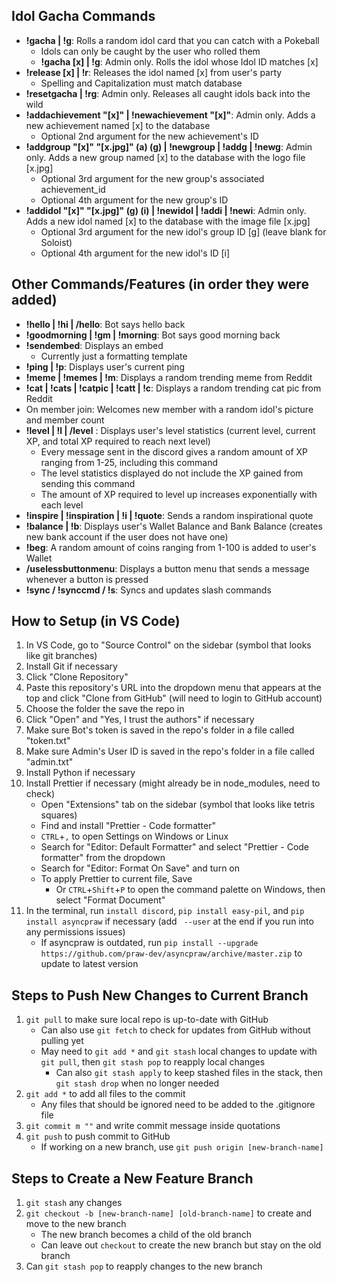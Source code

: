 ## Idol Gacha Commands
- **!gacha | !g**: Rolls a random idol card that you can catch with a Pokeball
  - Idols can only be caught by the user who rolled them
  - **!gacha [x] | !g**: Admin only. Rolls the idol whose Idol ID matches [x]
- **!release [x] | !r**: Releases the idol named [x] from user's party
  - Spelling and Capitalization must match database
- **!resetgacha | !rg**: Admin only. Releases all caught idols back into the wild
- **!addachievement "[x]" | !newachievement "[x]"**: Admin only. Adds a new achievement named [x] to the database
  - Optional 2nd argument for the new achievement's ID
- **!addgroup "[x]" "[x.jpg]" (a) (g) | !newgroup | !addg | !newg**: Admin only. Adds a new group named [x] to the database with the logo file [x.jpg]
  - Optional 3rd argument for the new group's associated achievement_id
  - Optional 4th argument for the new group's ID
- **!addidol "[x]" "[x.jpg]" (g) (i) | !newidol | !addi | !newi**: Admin only. Adds a new idol named [x] to the database with the image file [x.jpg]
  - Optional 3rd argument for the new idol's group ID [g] (leave blank for Soloist)
  - Optional 4th argument for the new idol's ID [i]


## Other Commands/Features (in order they were added)

- **!hello | !hi | /hello**: Bot says hello back
- **!goodmorning | !gm | !morning**: Bot says good morning back
- **!sendembed**: Displays an embed
  - Currently just a formatting template
- **!ping | !p**: Displays user's current ping
- **!meme | !memes | !m**: Displays a random trending meme from Reddit
- **!cat | !cats | !catpic | !catt | !c**: Displays a random trending cat pic from Reddit
- On member join: Welcomes new member with a random idol's picture and member count
- **!level | !l | /level** : Displays user's level statistics (current level, current XP, and total XP required to reach next level)
  - Every message sent in the discord gives a random amount of XP ranging from 1-25, including this command
  - The level statistics displayed do not include the XP gained from sending this command
  - The amount of XP required to level up increases exponentially with each level
- **!inspire | !inspiration | !i | !quote**: Sends a random inspirational quote
- **!balance | !b**: Displays user's Wallet Balance and Bank Balance (creates new bank account if the user does not have one)
- **!beg**: A random amount of coins ranging from 1-100 is added to user's Wallet
- **/uselessbuttonmenu**: Displays a button menu that sends a message whenever a button is pressed
- **!sync / !synccmd / !s**: Syncs and updates slash commands


## How to Setup (in VS Code)

1. In VS Code, go to "Source Control" on the sidebar (symbol that looks like git branches)
2. Install Git if necessary
3. Click "Clone Repository"
4. Paste this repository's URL into the dropdown menu that appears at the top and click "Clone from GitHub" (will need to login to GitHub account)
5. Choose the folder the save the repo in
6. Click "Open" and "Yes, I trust the authors" if necessary
7. Make sure Bot's token is saved in the repo's folder in a file called "token.txt"
8. Make sure Admin's User ID is saved in the repo's folder in a file called "admin.txt"
9. Install Python if necessary
10. Install Prettier if necessary (might already be in node_modules, need to check)
    - Open "Extensions" tab on the sidebar (symbol that looks like tetris squares)
    - Find and install "Prettier - Code formatter"
    - `CTRL`+`,` to open Settings on Windows or Linux
    - Search for "Editor: Default Formatter" and select "Prettier - Code formatter" from the dropdown
    - Search for "Editor: Format On Save" and turn on
    - To apply Prettier to current file, Save
      - Or `CTRL`+`Shift`+`P` to open the command palette on Windows, then select "Format Document"
11. In the terminal, run `install discord`, `pip install easy-pil`, and `pip install asyncpraw` if necessary (add ` --user` at the end if you run into any permissions issues)
    - If asyncpraw is outdated, run `pip install --upgrade https://github.com/praw-dev/asyncpraw/archive/master.zip` to update to latest version
   


## Steps to Push New Changes to Current Branch
1. `git pull` to make sure local repo is up-to-date with GitHub
   - Can also use `git fetch` to check for updates from GitHub without pulling yet
   - May need to `git add *` and `git stash` local changes to update with `git pull`, then `git stash pop` to reapply local changes
     - Can also `git stash apply` to keep stashed files in the stack, then `git stash drop` when no longer needed
2. `git add *` to add all files to the commit
   - Any files that should be ignored need to be added to the .gitignore file
3. `git commit m ""` and write commit message inside quotations
4. `git push` to push commit to GitHub
   - If working on a new branch, use `git push origin [new-branch-name]`


## Steps to Create a New Feature Branch
1. `git stash` any changes
2. `git checkout -b [new-branch-name] [old-branch-name]` to create and move to the new branch
   - The new branch becomes a child of the old branch
   - Can leave out `checkout` to create the new branch but stay on the old branch
3. Can `git stash pop` to reapply changes to the new branch